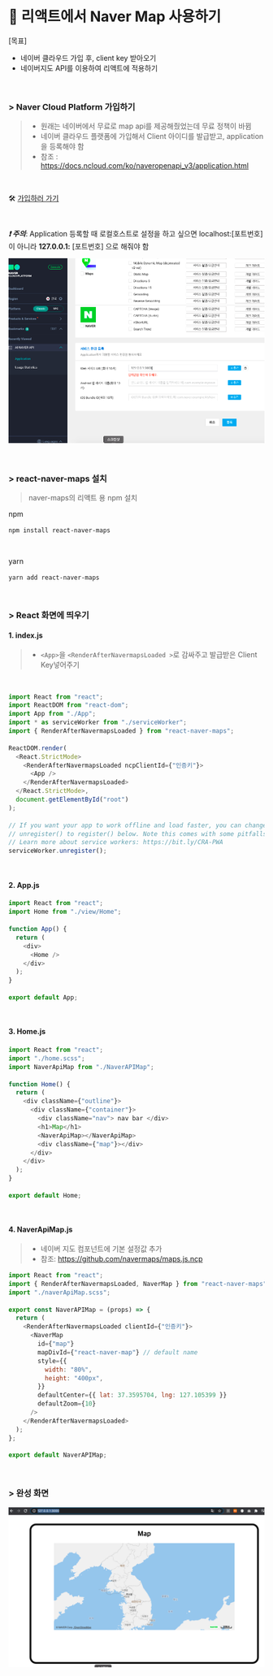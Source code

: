 # 📍 리액트에서 Naver Map 사용하기

[목표]

- 네이버 클라우드 가입 후, client key 받아오기
- 네이버지도 API를 이용하여 리액트에 적용하기

<br>

### > Naver Cloud Platform 가입하기

> - 원래는 네이버에서 무료로 map api를 제공해줬었는데 무료 정책이 바뀜
> - 네이버 클라우드 플랫폼에 가입해서 Client 아이디를 발급받고, application을 등록해야 함
> - 참조 : https://docs.ncloud.com/ko/naveropenapi_v3/application.html

<br>

🛠 [가입하러 가기](https://www.ncloud.com/support/faq/product/3511)

<br>

_**❗️ 주의**_: Application 등록할 때 로컬호스트로 설정을 하고 싶으면 localhost:[포트번호]이 아니라 **127.0.0.1:** [포트번호] 으로 해줘야 함

![](./imgs/naver.png)

<br>

### > react-naver-maps 설치

> naver-maps의 리액트 용 npm 설치

npm

`npm install react-naver-maps`

<br>

yarn

`yarn add react-naver-maps`

<br>

### > React 화면에 띄우기

#### 1. index.js

> - `<App>`을 `<RenderAfterNavermapsLoaded >`로 감싸주고 발급받은 Client Key넣어주기

<br>

```javascript
import React from "react";
import ReactDOM from "react-dom";
import App from "./App";
import * as serviceWorker from "./serviceWorker";
import { RenderAfterNavermapsLoaded } from "react-naver-maps";

ReactDOM.render(
  <React.StrictMode>
    <RenderAfterNavermapsLoaded ncpClientId={"인증키"}>
      <App />
    </RenderAfterNavermapsLoaded>
  </React.StrictMode>,
  document.getElementById("root")
);

// If you want your app to work offline and load faster, you can change
// unregister() to register() below. Note this comes with some pitfalls.
// Learn more about service workers: https://bit.ly/CRA-PWA
serviceWorker.unregister();
```

<br>

#### 2. App.js

```javascript
import React from "react";
import Home from "./view/Home";

function App() {
  return (
    <div>
      <Home />
    </div>
  );
}

export default App;
```

<br>

#### 3. Home.js

```javascript
import React from "react";
import "./home.scss";
import NaverApiMap from "./NaverAPIMap";

function Home() {
  return (
    <div className={"outline"}>
      <div className={"container"}>
        <div className="nav"> nav bar </div>
        <h1>Map</h1>
        <NaverApiMap></NaverApiMap>
        <div className={"map"}></div>
      </div>
    </div>
  );
}

export default Home;
```

<br>

#### 4. NaverApiMap.js

> - 네이버 지도 컴포넌트에 기본 설정값 추가
> - 참조: https://github.com/navermaps/maps.js.ncp

```javascript
import React from "react";
import { RenderAfterNavermapsLoaded, NaverMap } from "react-naver-maps";
import "./naverApiMap.scss";

export const NaverAPIMap = (props) => {
  return (
    <RenderAfterNavermapsLoaded clientId={"인증키"}>
      <NaverMap
        id={"map"}
        mapDivId={"react-naver-map"} // default name
        style={{
          width: "80%",
          height: "400px",
        }}
        defaultCenter={{ lat: 37.3595704, lng: 127.105399 }}
        defaultZoom={10}
      />
    </RenderAfterNavermapsLoaded>
  );
};

export default NaverAPIMap;
```

<br>

### > 완성 화면

![](./imgs/naver2.png)

<br>
<br>
